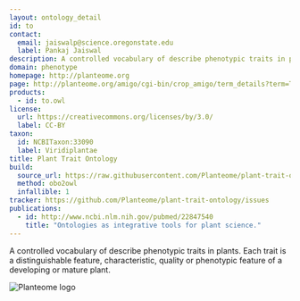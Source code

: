 ```yaml
---
layout: ontology_detail
id: to
contact:
  email: jaiswalp@science.oregonstate.edu
  label: Pankaj Jaiswal
description: A controlled vocabulary of describe phenotypic traits in plants.
domain: phenotype
homepage: http://planteome.org
page: http://planteome.org/amigo/cgi-bin/crop_amigo/term_details?term=TO:0000387&session_id=815amigo1442021959
products:
  - id: to.owl
license:
  url: https://creativecommons.org/licenses/by/3.0/
  label: CC-BY
taxon:
  id: NCBITaxon:33090
  label: Viridiplantae
title: Plant Trait Ontology
build:
  source_url: https://raw.githubusercontent.com/Planteome/plant-trait-ontology/master/to-release-files/plant-trait-ontology.obo
  method: obo2owl
  infallible: 1
tracker: https://github.com/Planteome/plant-trait-ontology/issues
publications:
  - id: http://www.ncbi.nlm.nih.gov/pubmed/22847540
    title: "Ontologies as integrative tools for plant science."
---
```


A controlled vocabulary of describe phenotypic traits in plants. Each trait is a distinguishable feature, characteristic, quality or phenotypic feature of a developing or mature plant.

<img alt="Planteome logo" src="http://planteome.org/sites/default/files/garland_logo.PNG"/>
